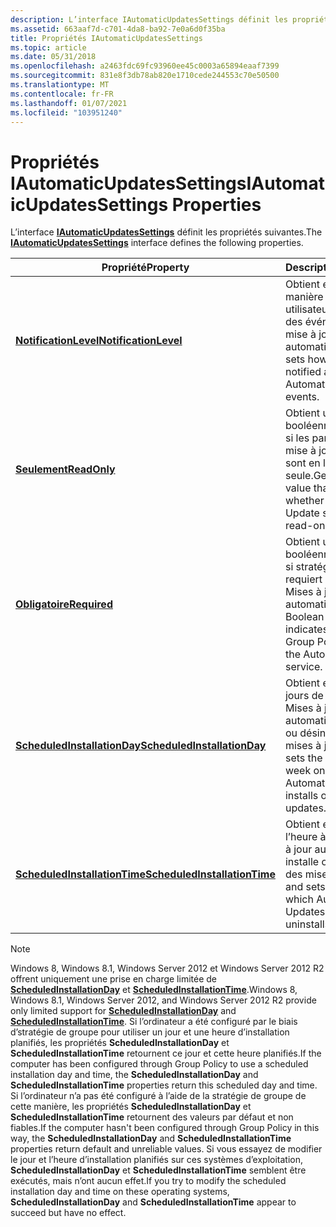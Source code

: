 ```yaml
---
description: L’interface IAutomaticUpdatesSettings définit les propriétés suivantes.
ms.assetid: 663aaf7d-c701-4da8-ba92-7e0a6d0f35ba
title: Propriétés IAutomaticUpdatesSettings
ms.topic: article
ms.date: 05/31/2018
ms.openlocfilehash: a2463fdc69fc93960ee45c0003a65894eaaf7399
ms.sourcegitcommit: 831e8f3db78ab820e1710cede244553c70e50500
ms.translationtype: MT
ms.contentlocale: fr-FR
ms.lasthandoff: 01/07/2021
ms.locfileid: "103951240"
---
```

# <a name="iautomaticupdatessettings-properties"></a><span data-ttu-id="1cae6-103">Propriétés IAutomaticUpdatesSettings</span><span class="sxs-lookup"><span data-stu-id="1cae6-103">IAutomaticUpdatesSettings Properties</span></span>

<span data-ttu-id="1cae6-104">L’interface [**IAutomaticUpdatesSettings**](/windows/desktop/api/Wuapi/nn-wuapi-iautomaticupdatessettings) définit les propriétés suivantes.</span><span class="sxs-lookup"><span data-stu-id="1cae6-104">The [**IAutomaticUpdatesSettings**](/windows/desktop/api/Wuapi/nn-wuapi-iautomaticupdatessettings) interface defines the following properties.</span></span>



| <span data-ttu-id="1cae6-105">Propriété</span><span class="sxs-lookup"><span data-stu-id="1cae6-105">Property</span></span>                                                                                 | <span data-ttu-id="1cae6-106">Description</span><span class="sxs-lookup"><span data-stu-id="1cae6-106">Description</span></span>                                                                                      |
|------------------------------------------------------------------------------------------|--------------------------------------------------------------------------------------------------|
| [<span data-ttu-id="1cae6-107">**NotificationLevel**</span><span class="sxs-lookup"><span data-stu-id="1cae6-107">**NotificationLevel**</span></span>](/windows/desktop/api/Wuapi/nf-wuapi-iautomaticupdatessettings-get_notificationlevel)                 | <span data-ttu-id="1cae6-108">Obtient et définit la manière dont les utilisateurs sont avertis des événements de mise à jour automatique.</span><span class="sxs-lookup"><span data-stu-id="1cae6-108">Gets and sets how users are notified about Automatic Update events.</span></span>                              |
| [<span data-ttu-id="1cae6-109">**Seulement**</span><span class="sxs-lookup"><span data-stu-id="1cae6-109">**ReadOnly**</span></span>](/windows/desktop/api/Wuapi/nf-wuapi-iautomaticupdatessettings-get_readonly)                                   | <span data-ttu-id="1cae6-110">Obtient une valeur booléenne qui indique si les paramètres de mise à jour automatique sont en lecture seule.</span><span class="sxs-lookup"><span data-stu-id="1cae6-110">Gets a Boolean value that indicates whether the Automatic Update settings are read-only.</span></span>         |
| [<span data-ttu-id="1cae6-111">**Obligatoire**</span><span class="sxs-lookup"><span data-stu-id="1cae6-111">**Required**</span></span>](/windows/desktop/api/Wuapi/nf-wuapi-iautomaticupdatessettings-get_required)                                   | <span data-ttu-id="1cae6-112">Obtient une valeur booléenne qui indique si stratégie de groupe requiert le service Mises à jour automatiques.</span><span class="sxs-lookup"><span data-stu-id="1cae6-112">Gets a Boolean value that indicates whether Group Policy requires the Automatic Updates service.</span></span> |
| [<span data-ttu-id="1cae6-113">**ScheduledInstallationDay**</span><span class="sxs-lookup"><span data-stu-id="1cae6-113">**ScheduledInstallationDay**</span></span>](/windows/desktop/api/Wuapi/nf-wuapi-iautomaticupdatessettings-get_scheduledinstallationday)   | <span data-ttu-id="1cae6-114">Obtient et définit les jours de la semaine où Mises à jour automatiques installe ou désinstalle des mises à jour.</span><span class="sxs-lookup"><span data-stu-id="1cae6-114">Gets and sets the days of the week on which Automatic Updates installs or uninstalls updates.</span></span>    |
| [<span data-ttu-id="1cae6-115">**ScheduledInstallationTime**</span><span class="sxs-lookup"><span data-stu-id="1cae6-115">**ScheduledInstallationTime**</span></span>](/windows/desktop/api/Wuapi/nf-wuapi-iautomaticupdatessettings-get_scheduledinstallationtime) | <span data-ttu-id="1cae6-116">Obtient et définit l’heure à laquelle Mises à jour automatiques installe ou désinstalle des mises à jour.</span><span class="sxs-lookup"><span data-stu-id="1cae6-116">Gets and sets the time at which Automatic Updates installs or uninstalls updates.</span></span>                |



 

> [!Note]  
> <span data-ttu-id="1cae6-117">Windows 8, Windows 8.1, Windows Server 2012 et Windows Server 2012 R2 offrent uniquement une prise en charge limitée de [**ScheduledInstallationDay**](/windows/desktop/api/Wuapi/nf-wuapi-iautomaticupdatessettings-get_scheduledinstallationday) et [**ScheduledInstallationTime**](/windows/desktop/api/Wuapi/nf-wuapi-iautomaticupdatessettings-get_scheduledinstallationtime).</span><span class="sxs-lookup"><span data-stu-id="1cae6-117">Windows 8, Windows 8.1, Windows Server 2012, and Windows Server 2012 R2 provide only limited support for [**ScheduledInstallationDay**](/windows/desktop/api/Wuapi/nf-wuapi-iautomaticupdatessettings-get_scheduledinstallationday) and [**ScheduledInstallationTime**](/windows/desktop/api/Wuapi/nf-wuapi-iautomaticupdatessettings-get_scheduledinstallationtime).</span></span> <span data-ttu-id="1cae6-118">Si l’ordinateur a été configuré par le biais d’stratégie de groupe pour utiliser un jour et une heure d’installation planifiés, les propriétés **ScheduledInstallationDay** et **ScheduledInstallationTime** retournent ce jour et cette heure planifiés.</span><span class="sxs-lookup"><span data-stu-id="1cae6-118">If the computer has been configured through Group Policy to use a scheduled installation day and time, the **ScheduledInstallationDay** and **ScheduledInstallationTime** properties return this scheduled day and time.</span></span> <span data-ttu-id="1cae6-119">Si l’ordinateur n’a pas été configuré à l’aide de la stratégie de groupe de cette manière, les propriétés **ScheduledInstallationDay** et **ScheduledInstallationTime** retournent des valeurs par défaut et non fiables.</span><span class="sxs-lookup"><span data-stu-id="1cae6-119">If the computer hasn't been configured through Group Policy in this way, the **ScheduledInstallationDay** and **ScheduledInstallationTime** properties return default and unreliable values.</span></span> <span data-ttu-id="1cae6-120">Si vous essayez de modifier le jour et l’heure d’installation planifiés sur ces systèmes d’exploitation, **ScheduledInstallationDay** et **ScheduledInstallationTime** semblent être exécutés, mais n’ont aucun effet.</span><span class="sxs-lookup"><span data-stu-id="1cae6-120">If you try to modify the scheduled installation day and time on these operating systems, **ScheduledInstallationDay** and **ScheduledInstallationTime** appear to succeed but have no effect.</span></span>

 

 

 



